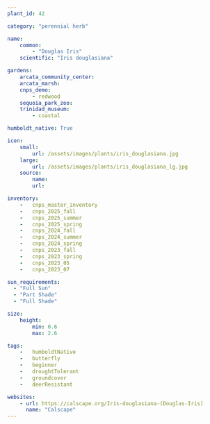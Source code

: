 ```yaml
---
plant_id: 42

category: "perennial herb"

name: 
    common: 
        - "Douglas Iris" 
    scientific: "Iris douglasiana"  

gardens:
    arcata_community_center:
    arcata_marsh:
    cnps_demo:
        - redwood
    sequoia_park_zoo:
    trinidad_museum:
        - coastal

humboldt_native: True

icon: 
    small: 
        url: /assets/images/plants/iris_douglasiana.jpg 
    large: 
        url: /assets/images/plants/iris_douglasiana_lg.jpg 
    source: 
        name:
        url:

inventory: 
    -   cnps_master_inventory
    -   cnps_2025_fall
    -   cnps_2025_summer
    -   cnps_2025_spring
    -   cnps_2024_fall
    -   cnps_2024_summer
    -   cnps_2024_spring
    -   cnps_2023_fall
    -   cnps_2023_spring
    -   cnps_2023_05 
    -   cnps_2023_07 

sun_requirements:
  - "Full Sun"
  - "Part Shade"
  - "Full Shade"

size:
    height: 
        min: 0.6
        max: 2.6

tags:  
    -   humboldtNative
    -   butterfly
    -   beginner
    -   droughtTolerant
    -   groundcover
    -   deerResistant

websites: 
    - url: https://calscape.org/Iris-douglasiana-(Douglas-Iris) 
      name: "Calscape"
---
```

